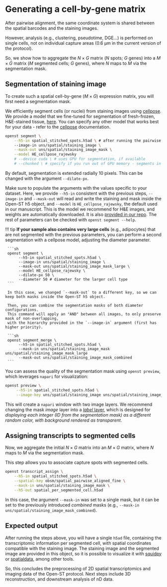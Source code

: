 # Generating a cell-by-gene matrix
After pairwise alignment, the same coordinate system is shared between the spatial barcodes and the
staining images. 

However, analysis (e.g., clustering, pseudotime, DGE...) is performed on single cells, not on individual capture areas 
(0.6 μm in the current version of the protocol).

So, we show how to aggregate the $N\times G$ matrix ($N$ spots; $G$ genes)
into a $M\times G$ matrix ($M$ segmented cells; $G$ genes), where $N$ maps to $M$ via the segmentation mask.

## Segmentation of staining image
To create such a spatial cell-by-gene ($M\times G$) expression matrix, you will first need a segmentation mask.

We efficiently segment cells (or nuclei) from staining images using [cellpose](https://github.com/MouseLand/cellpose).
We provide a model that we fine-tuned for segmentation of fresh-frozen, H&E-stained tissue,
[here](https://github.com/danilexn/openst/blob/main/models/HE_cellpose_rajewsky).
You can specify any other model that works best for your data -
refer to the [cellpose](https://cellpose.readthedocs.io/en/latest/index.html) documentation.

```sh
openst segment \
    --h5-in spatial_stitched_spots.h5ad \ # after running the pairwise alignment
    --image-in uns/spatial/staining_image \
    --mask-out uns/spatial/staining_image_mask \
    --model HE_cellpose_rajewsky
    # --device cuda \ # uses GPU for segmentation, if available
    # --chunked \ # specify if you run out of GPU memory - segments in chunks
```
By default, segmentation is extended radially 10 pixels. This can be changed with the argument `--dilate-px`.

Make sure to populate the arguments with the values specific to your dataset. Here, we provide `--h5-in` consistent
with the previous steps, `--image-in` and `--mask-out` will read and write the staining and mask inside the Open-ST h5 object,
and `--model` is `HE_cellpose_rajewsky`, the default used in our manuscript. This is the model we recommend for H&E images, and
weights are automatically downloaded. It is also [provided in our repo](https://github.com/rajewsky-lab/openst/blob/main/models/HE_cellpose_rajewsky).
The rest of parameters can be checked with `openst segment --help`.

!!! tip
     **If your sample also contains very large cells** (e.g., adipocytes) that are not segmented with the previous parameters,
     you can perform a second segmentation with a cellpose model, adjusting the diameter parameter.

     ```sh
     openst segment \
          --h5-in spatial_stitched_spots.h5ad \
          --image-in uns/spatial/staining_image \
          --mask-out uns/spatial/staining_image_mask_large \
          --model HE_cellpose_rajewsky \
          --dilate-px 50 \
          --diameter 50 # diameter for the larger cell type
     ```

     In this case, we changed `--mask-out` to a different key, so we can keep both masks inside the Open-ST h5 object.
     
     Then, you can combine the segmentation masks of both diameter configurations.
     This command will apply an "AND" between all images, to only preserve mask of non-overlapping,
     with the hierarchy provided in the `--image-in` argument (first has higher priority).

     ```sh
     openst segment_merge \
          --h5-in spatial_stitched_spots.h5ad \
          --mask-in uns/spatial/staining_image_mask uns/spatial/staining_image_mask_large
          --mask-out uns/spatial/staining_image_mask_combined
     ```

You can assess the quality of the segmentation mask using `openst preview`, which leverages `napari` for visualization:

```sh
openst preview \
     --h5-in spatial_stitched_spots.h5ad \
     --image-key uns/spatial/staining_image uns/spatial/staining_image_mask
```

This will create a `napari` window with two image layers. We recommend changing the mask _image_ layer into a
[_label_ layer](https://napari.org/stable/howtos/layers/labels.html), which is designed for _displaying each integer (ID
from the segmentation mask) as a different random color, with background rendered as transparent_.

## Assigning transcripts to segmented cells
Now, we aggregate the initial $N\times G$ matrix into an $M\times G$ matrix,
where $N$ maps to $M$ via the segmentation mask.

This step allows you to associate capture spots with segmented cells.

```sh
openst transcript_assign \
    --h5-in spatial_stitched_spots.h5ad \
    --spatial-key obsm/spatial_pairwise_aligned_fine \
    --mask-in uns/spatial/staining_image_mask \
    --h5-out spatial_per_segmented_cell.h5ad
```

In this case, the argument `--mask-in` was set to a single mask, but it can be set to the previously 
introduced _combined_ masks (e.g., `--mask-in uns/spatial/staining_image_mask_combined`).

## Expected output
After running the steps above, you will have a single `h5ad` file, containing the transcriptomic information per segmented cell,
with spatial coordinates compatible with the staining image. The staining image and the segmented image are provided in this object,
so it is possible to visualize it with [squidpy](https://github.com/scverse/squidpy) or [spatialdata](https://github.com/scverse/spatialdata),
among other tools.

So, this concludes the preprocessing of 2D spatial transcriptomics and imaging data
of the Open-ST protocol. Next steps include 3D reconstruction, and
downstream analysis of nD data.